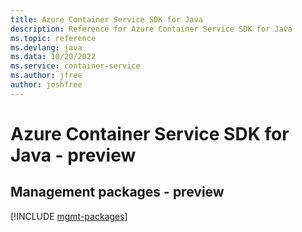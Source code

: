 ```yaml
---
title: Azure Container Service SDK for Java
description: Reference for Azure Container Service SDK for Java
ms.topic: reference
ms.devlang: java
ms.data: 10/20/2022
ms.service: container-service
ms.author: jfree
author: joshfree
---
```

# Azure Container Service SDK for Java - preview

## Management packages - preview
[!INCLUDE [mgmt-packages](container-service-mgmt-index.md)]